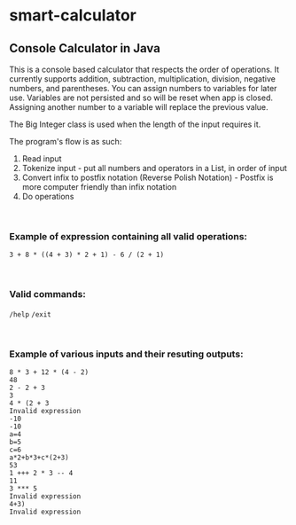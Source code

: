 # smart-calculator

## Console Calculator in Java

This is a console based calculator that respects the order of operations. It currently supports addition, subtraction, multiplication, division, negative numbers, and parentheses. 
You can assign numbers to variables for later use. Variables are not persisted and so will be reset when app is closed. Assigning another number to a variable will replace the previous value.

The Big Integer class is used when the length of the input requires it. 

The program's flow is as such:
1) Read input
2) Tokenize input - put all numbers and operators in a List, in order of input
3) Convert infix to postfix notation (Reverse Polish Notation) - Postfix is more computer friendly than infix notation
4) Do operations
<br>


### Example of expression containing all valid operations: <br>
`3 + 8 * ((4 + 3) * 2 + 1) - 6 / (2 + 1)`

<br>

### Valid commands: <br>
`/help`
`/exit`


<br>

### Example of various inputs and their resuting outputs:

    8 * 3 + 12 * (4 - 2)
    48
    2 - 2 + 3
    3
    4 * (2 + 3
    Invalid expression
    -10
    -10
    a=4
    b=5
    c=6
    a*2+b*3+c*(2+3)
    53
    1 +++ 2 * 3 -- 4
    11
    3 *** 5
    Invalid expression
    4+3)
    Invalid expression
